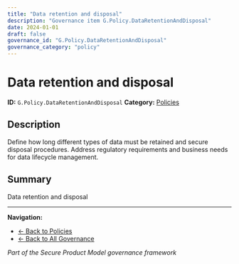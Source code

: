 ```yaml
---
title: "Data retention and disposal"
description: "Governance item G.Policy.DataRetentionAndDisposal"
date: 2024-01-01
draft: false
governance_id: "G.Policy.DataRetentionAndDisposal"
governance_category: "policy"
---
```


# Data retention and disposal

**ID:** `G.Policy.DataRetentionAndDisposal`
**Category:** [Policies](../)

## Description

Define how long different types of data must be retained and secure disposal procedures. Address regulatory requirements and business needs for data lifecycle management.

## Summary

Data retention and disposal


---

**Navigation:**
- [← Back to Policies](../)
- [← Back to All Governance](/governance/)

*Part of the Secure Product Model governance framework*
